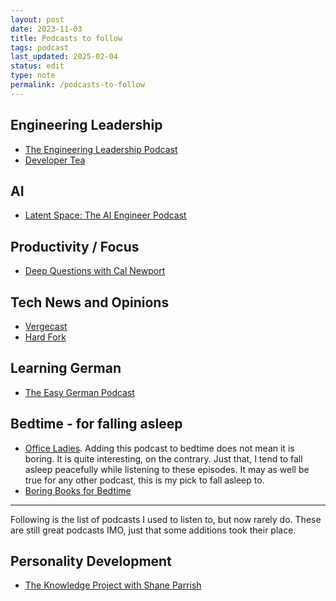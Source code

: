 ```yaml
---
layout: post
date: 2023-11-03
title: Podcasts to follow
tags: podcast
last_updated: 2025-02-04
status: edit
type: note
permalink: /podcasts-to-follow
---
```


## Engineering Leadership

* [The Engineering Leadership Podcast](https://overcast.fm/itunes1481996448/the-engineering-leadership-podcast)
* [Developer Tea](https://developertea.com/)

## AI

* [Latent Space: The AI Engineer Podcast](https://overcast.fm/itunes1674008350/latent-space-the-ai-engineer-podcast-codegen-agents-computer-vision-data-science-ai-ux-and-all-things-software-3-0)


## Productivity / Focus

* [Deep Questions with Cal Newport](https://overcast.fm/itunes1515786216/deep-questions-with-cal-newport)

## Tech News and Opinions

* [Vergecast](https://www.theverge.com/the-vergecast)
* [Hard Fork](https://overcast.fm/itunes1528594034/hard-fork)

## Learning German

* [The Easy German Podcast](https://overcast.fm/itunes1482297423/easy-german)

## Bedtime - for falling asleep

* [Office Ladies](https://officeladies.com/episodes). Adding this podcast to bedtime does not mean it is boring. It is quite interesting, on the contrary. Just that, I tend to fall asleep peacefully while listening to these episodes. It may as well be true for any other podcast, this is my pick to fall asleep to.
* [Boring Books for Bedtime](https://overcast.fm/itunes1438351534/boring-books-for-bedtime-readings-to-help-you-sleep)

---

Following is the list of podcasts I used to listen to, but now rarely do. These are still great podcasts IMO, just that some additions took their place.

## Personality Development

* [The Knowledge Project with Shane Parrish](https://overcast.fm/itunes990149481/the-knowledge-project-with-shane-parrish)